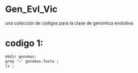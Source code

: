 # Gen_Evl_Vic
una colección de códigos para la clase de genómica evolutiva

# codigo 1:
```r
mkdir genomas;
grep ">" genomas.fasta ;
ls ;
```
